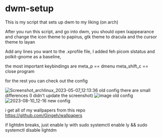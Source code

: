 # dwm-setup
This is my script that sets up dwm to my liking (on arch)

After you run this script, and go into dwm, you should open lxappearance and change the icon theme to papirus, gtk theme to dracula
and the cursor theme to layan

Add any lines you want to the .xprofile file, I added feh picom slstatus and polkit-gnome as a baseline,

the most important keybindings are 
meta_p == dmenu
meta_shift_c == close program

for the rest you can check out the config

![Screenshot_archlinux_2023-05-07_12:13:36](https://user-images.githubusercontent.com/91673840/236671541-8830e1c5-20e9-4666-bc1f-cca950f13ade.png)
old config
there are small differences (I didn't update the screenshot)
![image](https://github.com/Symmercy/dwm-setup/assets/91673840/fdf08740-88be-40b5-81c3-6ae5c08af730)
old config
![2023-08-10_12-16](https://github.com/Symmercy/dwm-setup/assets/91673840/25a3dc2e-4df6-4014-afe9-b9c723e24416)
new config


i get all of my wallpapers from this repo https://github.com/Gingeh/wallpapers

if lightdm breaks, just enable ly with sudo systemctl enable ly && sudo systemctl disable lightdm


